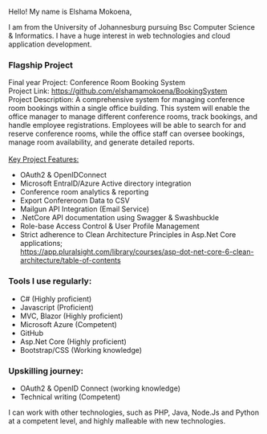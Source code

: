
Hello! My name is Elshama Mokoena, 

I am from the University of Johannesburg pursuing Bsc Computer Science & Informatics.
I have a huge interest in web technologies and cloud application development.

### Flagship Project
Final year Project: Conference Room Booking System\
Project Link: <https://github.com/elshamamokoena/BookingSystem>\
Project Description: A comprehensive system for managing conference room bookings within a 
single office building. This system will enable the office manager to manage different 
conference rooms, track bookings, and handle employee registrations. Employees will 
be able to search for and reserve conference rooms, while the office staff can oversee 
bookings, manage room availability, and generate detailed reports.\
\
<u>Key Project Features:</u>
- OAuth2 & OpenIDConnect
- Microsoft EntraID/Azure Active directory integration
- Conference room analytics & reporting
- Export Confereroom Data to CSV
- Mailgun API Integration (Email Service)
- .NetCore API documentation using Swagger & Swashbuckle
- Role-base Access Control & User Profile Management
- Strict adherence to Clean Architecture Principles in Asp.Net Core applications;\
  <https://app.pluralsight.com/library/courses/asp-dot-net-core-6-clean-architecture/table-of-contents>
     
### Tools I use regularly:
  - C# (Highly proficient)
  - Javascript (Proficient)
  - MVC, Blazor (Highly proficient)
  - Microsoft Azure (Competent)
  - GitHub 
  - Asp.Net Core (Highly proficient)
  - Bootstrap/CSS (Working knowledge)
### Upskilling journey:
  - OAuth2 & OpenID Connect (working knowledge)
  - Technical writing (Competent)

I can work with other technologies, such as PHP, Java, Node.Js and Python at a competent level, and highly malleable with new technologies.
